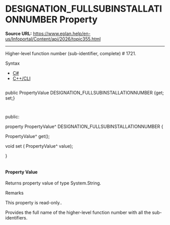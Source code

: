 # DESIGNATION_FULLSUBINSTALLATIONNUMBER Property

**Source URL:** https://www.eplan.help/en-us/Infoportal/Content/api/2026/topic355.html

---

Higher-level function number (sub-identifier, complete) # 1721.

Syntax

- [C#](#i-syntax-CS)
- [C++/CLI](#i-syntax-CPP2005)

```
```
public PropertyValue DESIGNATION_FULLSUBINSTALLATIONNUMBER {get; set;}
```
```

```
```
public:

property PropertyValue^ DESIGNATION_FULLSUBINSTALLATIONNUMBER {

   PropertyValue^ get();

   void set (    PropertyValue^ value);

}
```
```

#### Property Value

Returns property value of type System.String.

Remarks

This property is read-only..

Provides the full name of the higher-level function number with all the sub-identifiers.
